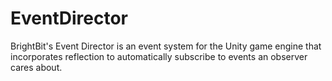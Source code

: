 # EventDirector
BrightBit's Event Director is an event system for the Unity game engine that incorporates reflection to automatically subscribe to events an observer cares about.
